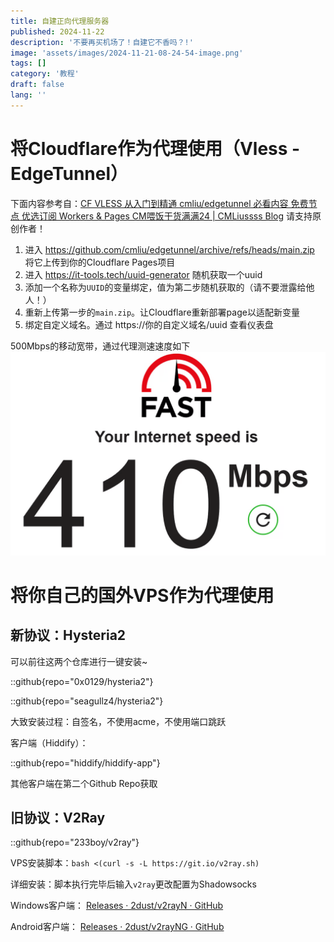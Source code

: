 ```yaml
---
title: 自建正向代理服务器
published: 2024-11-22
description: '不要再买机场了！自建它不香吗？!'
image: 'assets/images/2024-11-21-08-24-54-image.png'
tags: []
category: '教程'
draft: false 
lang: ''
---
```


# 将Cloudflare作为代理使用（Vless - EdgeTunnel）

下面内容参考自：[CF VLESS 从入门到精通 cmliu/edgetunnel 必看内容 免费节点 优选订阅 Workers & Pages CM喂饭干货满满24 | CMLiussss Blog](https://vercel.blog.cmliussss.com/p/CM24/) 请支持原创作者！

1. 进入 https://github.com/cmliu/edgetunnel/archive/refs/heads/main.zip 将它上传到你的Cloudflare Pages项目
2. 进入 https://it-tools.tech/uuid-generator 随机获取一个uuid
3. 添加一个名称为`UUID`的变量绑定，值为第二步随机获取的（请不要泄露给他人！）
4. 重新上传第一步的`main.zip`。让Cloudflare重新部署page以适配新变量
5. 绑定自定义域名。通过 https://你的自定义域名/uuid 查看仪表盘

500Mbps的移动宽带，通过代理测速速度如下![](assets/images/2024-11-22-09-08-38-image.png)

# 将你自己的国外VPS作为代理使用

## 新协议：Hysteria2

可以前往这两个仓库进行一键安装~

::github{repo="0x0129/hysteria2"}

::github{repo="seagullz4/hysteria2"}

大致安装过程：自签名，不使用acme，不使用端口跳跃

客户端（Hiddify）：

::github{repo="hiddify/hiddify-app"}

其他客户端在第二个Github Repo获取

## 旧协议：V2Ray

::github{repo="233boy/v2ray"}

VPS安装脚本：`bash <(curl -s -L https://git.io/v2ray.sh)`

详细安装：脚本执行完毕后输入`v2ray`更改配置为Shadowsocks

Windows客户端： [Releases · 2dust/v2rayN · GitHub](https://github.com/2dust/v2rayN/releases)

Android客户端： [Releases · 2dust/v2rayNG · GitHub](https://github.com/2dust/v2rayNG/releases)
